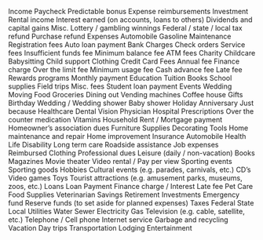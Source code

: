 Income
Paycheck
Predictable bonus
Expense reimbursements
Investment
Rental income
Interest earned (on accounts, loans to others)
Dividends and capital gains
Misc.
Lottery / gambling winnings
Federal / state / local tax refund
Purchase refund
Expenses
Automobile
Gasoline
Maintenance
Registration fees
Auto loan payment
Bank Charges
Check orders
Service fees
Insufficient funds fee
Minimum balance fee
ATM fees
Charity
Childcare
Babysitting
Child support
Clothing
Credit Card Fees
Annual fee
Finance charge
Over the limit fee
Minimum usage fee
Cash advance fee
Late fee
Rewards programs
Monthly payment
Education
Tuition
Books
School supplies
Field trips
Misc. fees
Student loan payment
Events
Wedding
Moving
Food
Groceries
Dining out
Vending machines
Coffee house
Gifts
Birthday
Wedding / Wedding shower
Baby shower
Holiday
Anniversary
Just because
Healthcare
Dental
Vision
Physician
Hospital
Prescriptions
Over the counter medication
Vitamins
Household
Rent / Mortgage payment
Homeowner’s association dues
Furniture
Supplies
Decorating
Tools
Home maintenance and repair
Home improvement
Insurance
Automobile
Health
Life
Disability
Long term care
Roadside assistance
Job expenses
Reimbursed
Clothing
Professional dues
Leisure (daily / non-vacation)
Books
Magazines
Movie theater
Video rental / Pay per view
Sporting events
Sporting goods
Hobbies
Cultural events (e.g. parades, carnivals, etc.)
CD’s
Video games
Toys
Tourist attractions (e.g. amusement parks, museums, zoos, etc.)
Loans
Loan Payment
Finance charge / Interest
Late fee
Pet Care
Food
Supplies
Veterinarian
Savings
Retirement
Investments
Emergency fund
Reserve funds (to set aside for planned expenses)
Taxes
Federal
State
Local
Utilities
Water
Sewer
Electricity
Gas
Television (e.g. cable, satellite, etc.)
Telephone / Cell phone
Internet service
Garbage and recycling
Vacation
Day trips
Transportation
Lodging
Entertainment

